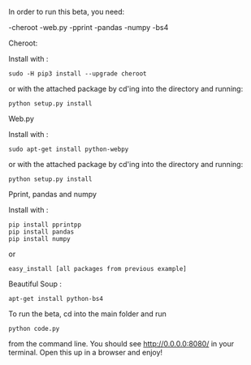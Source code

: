 In order to run this beta, you need:

-cheroot
-web.py
-pprint
-pandas
-numpy
-bs4

Cheroot: 

Install with : 
```
sudo -H pip3 install --upgrade cheroot 
```
or with the attached package by cd'ing into the directory and running:
```
python setup.py install
```

Web.py

Install with : 
```
sudo apt-get install python-webpy
```
or with the attached package by cd'ing into the directory and running:
```
python setup.py install
```

Pprint, pandas and numpy 

Install with : 
```
pip install pprintpp
pip install pandas
pip install numpy

```
or
```
easy_install [all packages from previous example]
```
Beautiful Soup :
```
apt-get install python-bs4
```

To run the beta, cd into the main folder and run
```
python code.py
```
from the command line. You should see http://0.0.0.0:8080/ in your terminal. Open this up in a browser and enjoy!
